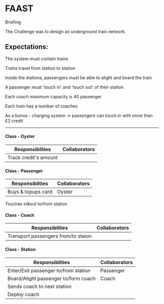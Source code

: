 FAAST
=====
Briefing

The Challenge was to design an underground train network.

Expectations:
-------------------
The system must contain trains

Trains travel from station to station

Inside the stations, passengers must be able to alight and board the train

A passenger must 'touch in' and 'touch out' of their station

Each coach maximum capacity is 40 passenger

Each train has a number of coaches

As a bonus - charging system -> passengers can touch in with more than £2 credit

-----------------------------

#### Class - Oyster

Responsiblities           | Collaborators
---------------           | -------------
Track credit's amount     |           


#### Class - Passenger

Responsiblities 								| Collaborators
--------------- 								| -------------
Buys & topups card              | Oyster
Touches in&out to/from station


#### Class - Coach

Responsiblities 								     | Collaborators
--------------- 								     | -------------
Transport passengers from/to staion  | 


#### Class - Station

Responsiblities                      | Collaborators
---------------                      | -------------
Enter/Exit passenger to/from station | Passenger
Board/Alight passenger to/form coach | Coach
Sends coach to next station       	 |
Deploy coach                         |


